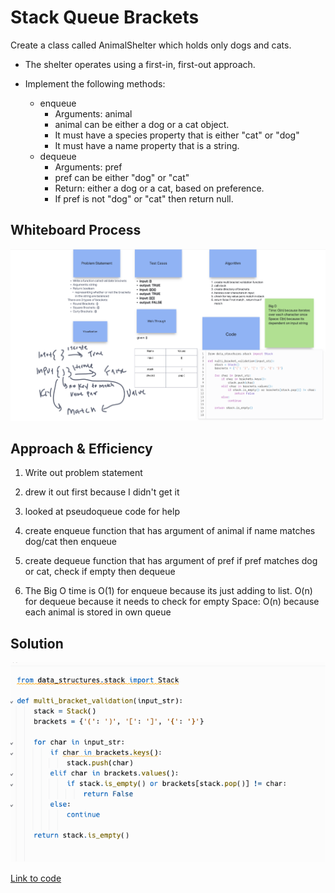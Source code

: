 # Stack Queue Brackets

Create a class called AnimalShelter which holds only dogs and cats.

- The shelter operates using a first-in, first-out approach.
- Implement the following methods:

  - enqueue
    - Arguments: animal
    - animal can be either a dog or a cat object.
    - It must have a species property that is either "cat" or "dog"
    - It must have a name property that is a string.
  - dequeue
    - Arguments: pref
    - pref can be either "dog" or "cat"
    - Return: either a dog or a cat, based on preference.
    - If pref is not "dog" or "cat" then return null.

## Whiteboard Process

  <!-- Embedded whiteboard image -->

  ![Whiteboard Image](whiteboard13.png)

## Approach & Efficiency

  1. Write out problem statement
  2. drew it out first because I didn't get it
  3. looked at pseudoqueue code for help
  4. create enqueue function that has argument of animal if name matches dog/cat then enqueue
  5. create dequeue function that has argument of pref if pref matches dog or cat, check if empty then dequeue

  6. The Big O time is O(1) for enqueue because its just adding to list. O(n) for dequeue because it needs to check for empty Space: O(n) because each animal is stored in own queue

## Solution

  ![Solution Image](solution13.png)

  [Link to code](https://replit.com/@XinDeng/code-challenges-401)
